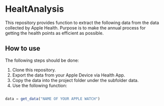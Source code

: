 # HealtAnalysis

This repository provides function to extract the following data from the data collected by Apple Health. Purpose is to make the annual process for getting the health points as efficient as possible.

## How to use

The following steps should be done:

1. Clone this repository.
2. Export the data from your Apple Device via Health App.
3. Copy the data into the project folder under the subfolder data.
4. Use the following function:

```julia

data = get_data("NAME OF YOUR APPLE WATCH")

```

